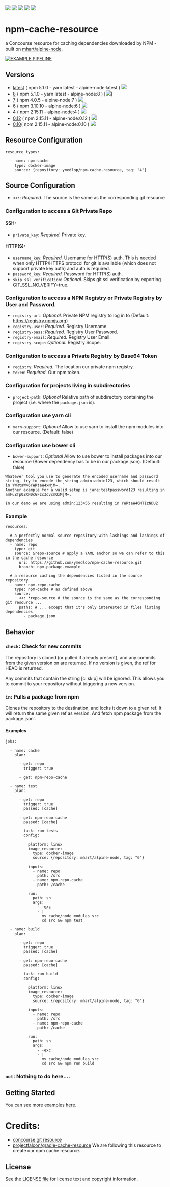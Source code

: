 [![](https://images.microbadger.com/badges/version/ymedlop/npm-cache-resource:4.svg)](https://microbadger.com/images/ymedlop/npm-cache-resource:4 "Get your own version badge on microbadger.com") [![](https://images.microbadger.com/badges/image/ymedlop/npm-cache-resource:4.svg)](https://microbadger.com/images/ymedlop/npm-cache-resource:4 "Get your own image badge on microbadger.com") [![](https://images.microbadger.com/badges/commit/ymedlop/npm-cache-resource:4.svg)](https://microbadger.com/images/ymedlop/npm-cache-resource:4 "Get your own commit badge on microbadger.com") [![](https://images.microbadger.com/badges/license/ymedlop/npm-cache-resource:4.svg)](https://microbadger.com/images/ymedlop/npm-cache-resource:4 "Get your own license badge on microbadger.com")
[![](https://img.shields.io/docker/pulls/ymedlop/npm-cache-resource.svg)](https://img.shields.io/docker/pulls/ymedlop/npm-cache-resource.svg)

npm-cache-resource
==================

a Concourse resource for caching dependencies downloaded by NPM - built on [mhart/alpine-node](https://hub.docker.com/r/mhart/alpine-node).

[![EXAMPLE PIPELINE](https://raw.githubusercontent.com/ymedlop-sandbox/npm-cache-resource/master/images/example-pipeline.png)](https://raw.githubusercontent.com/ymedlop-sandbox/npm-cache-resource/master/images/example-pipeline.png)


Versions
--------

* [latest](https://github.com/ymedlop-sandbox/npm-cache-resource/blob/master/Dockerfile) ( npm 5.1.0 - yarn latest - alpine-node:latest ) [![](https://images.microbadger.com/badges/image/ymedlop/npm-cache-resource.svg)](https://microbadger.com/images/ymedlop/npm-cache-resource "Get your own image badge on microbadger.com")
* [8](https://github.com/ymedlop-sandbox/npm-cache-resource/blob/alpine-node-v7/Dockerfile) ( npm 5.1.0 - yarn latest - alpine-node:8 ) [![](https://images.microbadger.com/badges/image/ymedlop/npm-cache-resource:8.svg)]
* [7](https://github.com/ymedlop-sandbox/npm-cache-resource/blob/alpine-node-v7/Dockerfile) ( npm 4.0.5 - alpine-node:7 ) [![](https://images.microbadger.com/badges/image/ymedlop/npm-cache-resource:7.svg)](https://microbadger.com/images/ymedlop/npm-cache-resource:7 "Get your own image badge on microbadger.com")
* [6](https://github.com/ymedlop-sandbox/npm-cache-resource/blob/alpine-node-v6/Dockerfile) ( npm 3.10.10 - alpine-node:6 ) [![](https://images.microbadger.com/badges/image/ymedlop/npm-cache-resource:6.svg)](https://microbadger.com/images/ymedlop/npm-cache-resource:6 "Get your own image badge on microbadger.com")
* [4](https://github.com/ymedlop-sandbox/npm-cache-resource/blob/alpine-node-v4/Dockerfile) ( npm 2.15.11 - alpine-node:4 ) [![](https://images.microbadger.com/badges/image/ymedlop/npm-cache-resource:4.svg)](https://microbadger.com/images/ymedlop/npm-cache-resource:4 "Get your own image badge on microbadger.com")
* [0.12](https://github.com/ymedlop-sandbox/npm-cache-resource/blob/alpine-node-v0.12/Dockerfile) ( npm 2.15.11 - alpine-node:0.12 ) [![](https://images.microbadger.com/badges/image/ymedlop/npm-cache-resource:0.12.svg)](https://microbadger.com/images/ymedlop/npm-cache-resource:0.12 "Get your own image badge on microbadger.com")
* [0.10](https://github.com/ymedlop-sandbox/npm-cache-resource/blob/alpine-node-v0.10/Dockerfile)( npm 2.15.11 - alpine-node:0.10 ) [![](https://images.microbadger.com/badges/image/ymedlop/npm-cache-resource:0.10.svg)](https://microbadger.com/images/ymedlop/npm-cache-resource:0.1' "Get your own image badge on microbadger.com")


Resource Configuration
----------------------

```
resource_types:

  - name: npm-cache
    type: docker-image
    source: {repository: ymedlop/npm-cache-resource, tag: "4"}
```


Source Configuration
--------------------

* `<<:`: *Required.* The source is the same as the corresponding git resource

### Configuration to access a Git Private Repo

#### SSH:

* `private_key`: *Required.* Private key.

#### HTTP(S):

* `username_key`: *Required.* Username for HTTP(S) auth. This is needed when only HTTP/HTTPS protocol for git is available (which does not support private key auth) and auth is required.
* `password_key`: *Required.* Password for HTTP(S) auth.
* `skip_ssl_verification`: *Optional.* Skips git ssl verification by exporting GIT_SSL_NO_VERIFY=true.

### Configuration to access a NPM Registry or Private Registry by User and Password.

* `registry-url`: *Optional.* Private NPM registry to log in to (Default: https://registry.npmjs.org)
* `registry-user`: *Required.* Registry Username.
* `registry-pass`:  *Required.* Registry User Password.
* `registry-email`: *Required.* Registry User Email.
* `registry-scope`: *Optional.* Registry Scope.

### Configuration to access a Private Registry by Base64 Token

* `registry`: *Required.* The location our private npm registry.
* `token`: *Required.* Our npm token.

### Configuration for projects living in subdirectories
* `project-path`: *Optional* Relative path of subdirectory containing the project (i.e. where the `package.json` is).

### Configuration use yarn cli
* `yarn-support`: *Optional* Allow to use yarn to install the npm modules into our resource. (Default: false)

### Configuration use bower cli
* `bower-support`: *Optional* Allow to use bower to install packages into our resource (Bower dependency has to be in our package.json). (Default: false)

```
Whatever tool you use to generate the encoded username and password string, try to encode the string admin:admin123, which should result in YWRtaW46YWRtaW4xMjM=. `
Another example for a valid setup is jane:testpassword123 resulting in amFuZTp0ZXN0cGFzc3dvcmQxMjM=.

In our demo we are using admin:123456 resulting in YWRtaW46MTIzNDU2
```

### Example

```
resources:

  # a perfectly normal source repository with lashings and lashings of dependencies
  - name: repo
    type: git
    source: &repo-source # apply a YAML anchor so we can refer to this in the cache resource
      uri: https://github.com/ymedlop/npm-cache-resource.git
      branch: npm-package-example

  # a resource caching the dependencies listed in the source repository
  - name: npm-repo-cache
    type: npm-cache # as defined above
    source:
      <<: *repo-source # the source is the same as the corresponding git resource ...
      paths: # ... except that it's only interested in files listing dependencies
        - package.json

```

## Behavior

### `check`: Check for new commits

The repository is cloned (or pulled if already present), and any commits from the given version on are returned. If no version is given, the ref for HEAD is returned.

Any commits that contain the string [ci skip] will be ignored. This allows you to commit to your repository without triggering a new version.

### `in`: Pulls a package from npm

Clones the repository to the destination, and locks it down to a given ref. It will return the same given ref as version. And fetch npm package from the package.json`.

#### Examples

```
jobs:

  - name: cache
    plan:

      - get: repo
        trigger: true

      - get: npm-repo-cache

  - name: test
    plan:

      - get: repo
        trigger: true
        passed: [cache]

      - get: npm-repo-cache
        passed: [cache]

      - task: run tests
        config:

          platform: linux
          image_resource:
            type: docker-image
            source: {repository: mhart/alpine-node, tag: "6"}

          inputs:
            - name: repo
              path: /src
            - name: npm-repo-cache
              path: /cache

          run:
            path: sh
            args:
              - -exc
              - |
                mv cache/node_modules src
                cd src && npm test

  - name: build
    plan:

      - get: repo
        trigger: true
        passed: [cache]

      - get: npm-repo-cache
        passed: [cache]

      - task: run build
        config:

          platform: linux
          image_resource:
            type: docker-image
            source: {repository: mhart/alpine-node, tag: "6"}

          inputs:
            - name: repo
              path: /src
            - name: npm-repo-cache
              path: /cache

          run:
            path: sh
            args:
              - -exc
              - |
                mv cache/node_modules src
                cd src && npm run build
```

### `out`: Nothing to do here....

Getting Started
---------------

You can see more examples [here](https://github.com/ymedlop-sandbox/npm-cache-resource/tree/examples).

Credits:
========

* [concourse git resource](https://github.com/concourse/git-resource)
* [projectfalcon/gradle-cache-resource](https://github.com/projectfalcon/gradle-cache-resource) We are following this resource to create our npm cache resource.

License
-------

See the [LICENSE file](LICENSE) for license text and copyright information.
